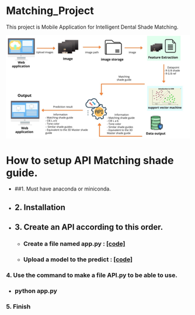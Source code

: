 # Matching_Project

This project is Mobile Application for Intelligent Dental Shade Matching.


![pic](Flowchart.jpg)  

# How to setup API Matching shade guide. 

* ##1. Must have anaconda or miniconda.
* ## 2. Installation
* ## 3. Create an API according to this order.
  * ### Create a file named app.py  : [[code]](https://github.com/waraporn19/Matching_Project/blob/main/app.py)
  * ### Upload a model to the predict : [[code]](https://github.com/waraporn19/Matching_Project/blob/main/Model_SVM_C2.pkl)
      
### 4. Use the command to make a file API.py to be able to use.
  * ### python app.py
      
### 5. Finish
